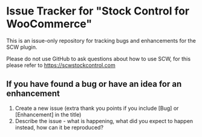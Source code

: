# Issue Tracker for "Stock Control for WooCommerce"

This is an issue-only repository for tracking bugs and enhancements for the SCW plugin. 

Please do not use GitHub to ask questions about how to use SCW, for this please refer to https://scwstockcontrol.com 

## If you have found a bug or have an idea for an enhancement

1. Create a new issue (extra thank you points if you include [Bug] or [Enhancement] in the title)
2. Describe the issue - what is happening, what did you expect to happen instead, how can it be reproduced? 
